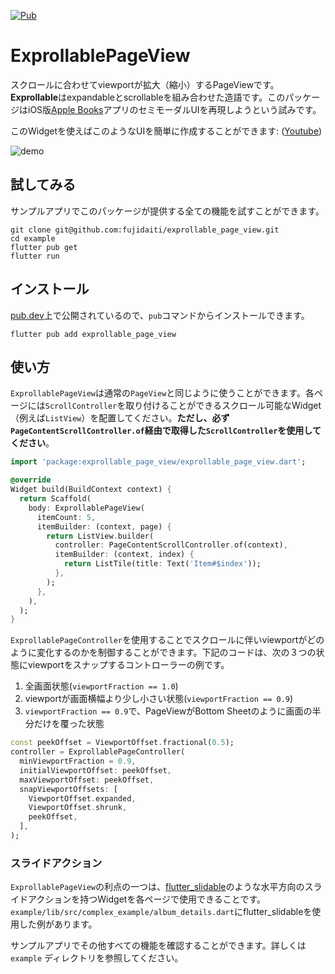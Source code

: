 [![Pub](https://img.shields.io/pub/v/exprollable_page_view.svg?logo=flutter&color=blue&style=flat-square)](https://pub.dev/packages/exprollable_page_view)

# ExprollablePageView

スクロールに合わせてviewportが拡大（縮小）するPageViewです。 **Exprollable**はexpandableとscrollableを組み合わせた造語です。このパッケージはiOS版[Apple Books](https://www.apple.com/jp/apple-books/)アプリのセミモーダルUIを再現しようという試みです。

このWidgetを使えばこのようなUIを簡単に作成することができます: ([Youtube](https://youtube.com/shorts/L5xxO24UEzc?feature=share))

![demo](https://user-images.githubusercontent.com/68946713/231328800-03038dc6-19e8-4c7c-933b-7e7436ba6619.gif)


## 試してみる

サンプルアプリでこのパッケージが提供する全ての機能を試すことができます。

```shell
git clone git@github.com:fujidaiti/exprollable_page_view.git
cd example
flutter pub get
flutter run
```

## インストール

[pub.dev](https://pub.dev/packages/exprollable_page_view)上で公開されているので、`pub`コマンドからインストールできます。

```shell
flutter pub add exprollable_page_view
```

## 使い方

`ExprollablePageView`は通常の`PageView`と同じように使うことができます。各ページには`ScrollController`を取り付けることができるスクロール可能なWidget（例えば`ListView`）を配置してください。**ただし、必ず`PageContentScrollController.of`経由で取得した`ScrollController`を使用してください**。

```dart
import 'package:exprollable_page_view/exprollable_page_view.dart';

@override
Widget build(BuildContext context) {
  return Scaffold(
    body: ExprollablePageView(
      itemCount: 5,
      itemBuilder: (context, page) {
        return ListView.builder(
          controller: PageContentScrollController.of(context),
          itemBuilder: (context, index) {
            return ListTile(title: Text('Item#$index'));
          },
        );
      },
    ),
  );
}
```

`ExprollablePageController`を使用することでスクロールに伴いviewportがどのように変化するのかを制御することができます。下記のコードは、次の３つの状態にviewportをスナップするコントローラーの例です。

1. 全画面状態(`viewportFraction == 1.0`)
2. viewportが画面横幅より少し小さい状態(`viewportFraction == 0.9`)
3. `viewportFraction == 0.9`で、PageViewがBottom Sheetのように画面の半分だけを覆った状態

```dart
const peekOffset = ViewportOffset.fractional(0.5);
controller = ExprollablePageController(
  minViewportFraction = 0.9,
  initialViewportOffset: peekOffset,
  maxViewportOffset: peekOffset,
  snapViewportOffsets: [
    ViewportOffset.expanded,
    ViewportOffset.shrunk,
    peekOffset,
  ],
);
```

### スライドアクション

`ExprollablePageView`の利点の一つは、[flutter_slidable](https://pub.dev/packages/flutter_slidable)のような水平方向のスライドアクションを持つWidgetを各ページで使用できることです。`example/lib/src/complex_example/album_details.dart`にflutter_slidableを使用した例があります。

サンプルアプリでその他すべての機能を確認することができます。詳しくは `example` ディレクトリを参照してください。
